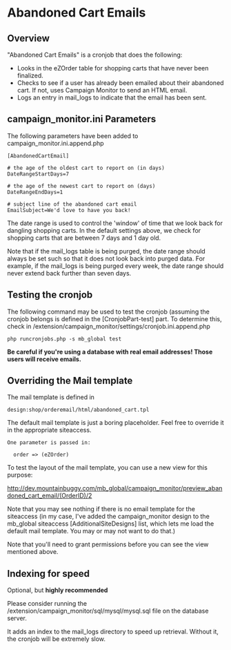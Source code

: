 Abandoned Cart Emails
=====================

Overview
--------

"Abandoned Cart Emails" is a cronjob that does the following:

* Looks in the eZOrder table for shopping carts that have never been finalized.
* Checks to see if a user has already been emailed about their abandoned cart.
  If not, uses Campaign Monitor to send an HTML email.
* Logs an entry in mail_logs to indicate that the email has been sent.

campaign_monitor.ini Parameters
--------------------------------

The following parameters have been added to campaign_monitor.ini.append.php

    [AbandonedCartEmail]

    # the age of the oldest cart to report on (in days)
    DateRangeStartDays=7

	# the age of the newest cart to report on (days)
	DateRangeEndDays=1

	# subject line of the abandoned cart email
	EmailSubject=We'd love to have you back!
</pre>

The date range is used to control the 'window' of time that we look back for
dangling shopping carts. In the default settings above, we check for shopping
carts that are between 7 days and 1 day old.

Note that if the mail_logs table is being purged, the date range should always
be set such so that it does not look back into purged data. For
example, if the mail_logs is being purged every week, the date range should
never extend back further than seven days.

Testing the cronjob
--------------------

The following command may be used to test the cronjob (assuming the cronjob
belongs is defined in the [CronjobPart-test] part. To determine this, check in
/extension/campaign_monitor/settings/cronjob.ini.append.php

    php runcronjobs.php -s mb_global test

**Be careful if you're using a database with real email addresses! Those users
will receive emails.**

Overriding the Mail template
----------------------------

The mail template is defined in

    design:shop/orderemail/html/abandoned_cart.tpl

The default mail template is just a boring placeholder. Feel free to override
it in the appropriate siteaccess.

    One parameter is passed in:

      order => (eZOrder)

To test the layout of the mail template, you can use a new view for this purpose:

http://dev.mountainbuggy.com/mb_global/campaign_monitor/preview_abandoned_cart_email/(OrderID)/2

Note that you may see nothing if there is no email template for the siteaccess
(in my case, I've added the campaign_monitor design to the mb_global siteaccess
[AdditionalSiteDesigns] list, which lets me load the default mail template.
You may or may not want to do that.)

Note that you'll need to grant permissions before you can see the view
mentioned above.

Indexing for speed
------------------

Optional, but **highly recommended**

Please consider running the /extension/campaign_monitor/sql/mysql/mysql.sql
file on the database server.

It adds an index to the mail_logs directory to speed up retrieval. Without it,
the cronjob will be extremely slow.
